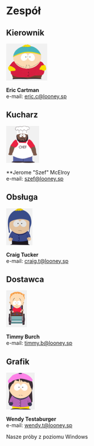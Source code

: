 # Zespół

## Kierownik

<img src = "img/EricCartman.png" height = 100>

**Eric Cartman**  
e-mail: eric.c@looney.sp

## Kucharz

<img src = "img/JeromeSzefMcElroy.png" height = 100>

**Jerome "Szef" McElroy  
e-mail: szef@looney.sp

## Obsługa

<img src = "img/CraigTucker.png" height = 100>

**Craig Tucker**  
e-mail: craig.t@looney.sp

## Dostawca

<img src = "img/TimmyBurch.png" height = 100>

**Timmy Burch**  
e-mail: timmy.b@looney.sp

## Grafik

<img src = "img/WendyTestaburger.png" height = 100>

**Wendy Testaburger**  
e-mail: wendy.t@looney.sp

Nasze próby z poziomu Windows
